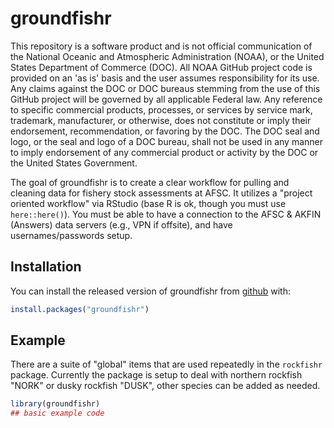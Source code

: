
# groundfishr

This repository is a software product and is not official communication of the National Oceanic and Atmospheric Administration (NOAA), or the United States Department of Commerce (DOC). All NOAA GitHub project code is provided on an 'as is' basis and the user assumes responsibility for its use. Any claims against the DOC or DOC bureaus stemming from the use of this GitHub project will be governed by all applicable Federal law. Any reference to specific commercial products, processes, or services by service mark, trademark, manufacturer, or otherwise, does not constitute or imply their endorsement, recommendation, or favoring by the DOC. The DOC seal and logo, or the seal and logo of a DOC bureau, shall not be used in any manner to imply endorsement of any commercial product or activity by the DOC or the United States Government.

<!-- badges: start -->
<!-- badges: end -->

The goal of groundfishr is to create a clear workflow for pulling and cleaning data for fishery stock assessments at AFSC. 
It utilizes a "project oriented workflow" via RStudio (base R is ok, though you must use `here::here()`). 
You must be able to have a connection to the AFSC & AKFIN (Answers) data servers (e.g., VPN if offsite), and have usernames/passwords setup.

## Installation

You can install the released version of groundfishr from [github](https://github.com/BenWilliams-NOAA/groundfishr) with:

``` r
install.packages("groundfishr")
```

## Example

There are a suite of "global" items that are used repeatedly in the `rockfishr` package. 
Currently the package is setup to deal with northern rockfish "NORK" or dusky rockfish "DUSK", other species can be added as needed. 


``` r
library(groundfishr)
## basic example code
```


